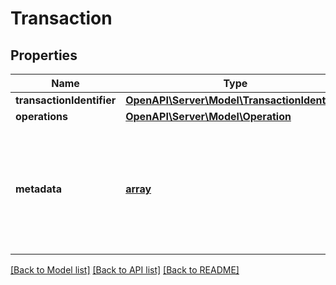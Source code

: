 # Transaction

## Properties
Name | Type | Description | Notes
------------ | ------------- | ------------- | -------------
**transactionIdentifier** | [**OpenAPI\Server\Model\TransactionIdentifier**](TransactionIdentifier.md) |  | 
**operations** | [**OpenAPI\Server\Model\Operation**](Operation.md) |  | 
**metadata** | [**array**](.md) | Transactions that are related to other transactions (like a cross-shard transactioin) should include the tranaction_identifier of these transactions in the metadata. | [optional] 

[[Back to Model list]](../README.md#documentation-for-models) [[Back to API list]](../README.md#documentation-for-api-endpoints) [[Back to README]](../README.md)


